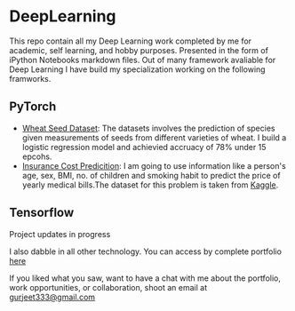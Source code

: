 # DeepLearning
This repo contain all my Deep Learning work completed by me for academic, self learning, and hobby purposes. Presented in the form of iPython Notebooks markdown files. 
Out of many framework avaliable for Deep Learning I have build my specialization working on the following framworks.

## PyTorch
  - [Wheat Seed Dataset](): The datasets involves the prediction of species given measurements of seeds from different varieties of wheat. I build a logistic regression model and achievied accruacy of 78% under 15 epcohs.
  - [Insurance Cost Predicition](): I am going to use information like a person's age, sex, BMI, no. of children and smoking habit to predict the price of yearly medical bills.The dataset for this problem is taken from [Kaggle](https://www.kaggle.com/mirichoi0218/insurance). 


## Tensorflow
Project updates in progress


I also dabble in all other technology. You can access by complete portfolio [here](https://github.com/hargurjeet/Portfolio-Projects/blob/main/README.md)

If you liked what you saw, want to have a chat with me about the portfolio, work opportunities, or collaboration, shoot an email at gurjeet333@gmail.com
